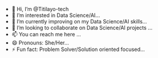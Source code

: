 - 👋 Hi, I’m @Titilayo-tech
- 👀 I’m interested in Data Science/AI...
- 🌱 I’m currently improving on my Data Science/AI skills...
- 💞️ I’m looking to collaborate on Data Science/AI projects ...
- 📫 You can reach me here ...
- 😄 Pronouns: She/Her...
- ⚡ Fun fact: Problem Solver/Solution oriented focused...

<!---
Titilayo-tech/Titilayo-tech is a ✨ special ✨ repository because its `README.md` (this file) appears on your GitHub profile.
You can click the Preview link to take a look at your changes.
--->
